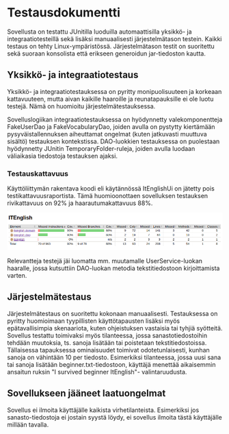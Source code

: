 # Testausdokumentti

Sovellusta on testattu JUnitilla luoduilla automaattisilla yksikkö- ja integraatiotesteillä sekä lisäksi manuaalisesti järjestelmätason testein. Kaikki testaus on tehty Linux-ympäristössä. Järjestelmätason testit on suoritettu sekä suoraan konsolista että erikseen generoidun jar-tiedoston kautta.

## Yksikkö- ja integraatiotestaus

Yksikkö- ja integraatiotestauksessa on pyritty monipuolisuuteen ja korkeaan kattavuuteen, mutta aivan kaikille haaroille ja reunatapauksille ei ole luotu testejä. Nämä on huomioitu järjestelmätestauksessa.

Sovelluslogiikan integraatiotestauksessa on hyödynnetty valekomponentteja FakeUserDao ja FakeVocabularyDao, joiden avulla on pystytty kiertämään pysyväistallennuksen aiheuttamat ongelmat (kuten jatkuvasti muuttuva sisältö) testauksen kontekstissa. DAO-luokkien testauksessa on puolestaan hyödynnetty JUnitin TemporaryFolder-ruleja, joiden avulla luodaan väliaikasia tiedostoja testauksen ajaksi.

### Testauskattavuus

Käyttöliittymän rakentava koodi eli käytännössä ItEnglishUi on jätetty pois testikattavuusraportista. Tämä huomioonottaen sovelluksen testauksen rivikattavuus on 92% ja haarautumakattavuus 88%.

<img src="https://github.com/tietotuomas/ot-harjoitustyo/blob/master/dokumentaatio/kuvat/raportti.png" width="800">

Relevantteja testejä jäi luomatta mm. muutamalle UserService-luokan haaralle, jossa kutsuttiin DAO-luokan metodia tekstitiedostoon kirjoittamista varten.

## Järjestelmätestaus

Järjestelmätestaus on suoritettu kokonaan manuaalisesti. Testauksessa on pyritty huomioimaan tyypillisten käyttötapausten lisäksi myös epätavallisimpia skenaariota, kuten ohjeistuksen vastaisia tai tyhjiä syötteitä. Sovellus testattu toimivaksi myös tilanteessa, jossa sanastotiedostoihin tehdään muutoksia, ts. sanoja lisätään tai poistetaan tekstitiedostoissa. Tällaisessa tapauksessa ominaisuudet toimivat odotetunlaisesti, kunhan sanoja on vähintään 10 per tiedosto. Esimerkiksi tilanteessa, jossa uusi sana tai sanoja lisätään beginner.txt-tiedostoon, käyttäjä menettää aikaisemmin ansaitun ruksin "I survived beginner ItEnglish"- valintaruudusta.

## Sovellukseen jääneet laatuongelmat

Sovellus ei ilmoita käyttäjälle kaikista virhetilanteista. Esimerkiksi jos sanasto-tiedostoja ei jostain syystä löydy, ei sovellus ilmoita tästä käyttäjälle millään tavalla.
